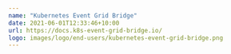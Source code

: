 ```yaml
---
name: "Kubernetes Event Grid Bridge"
date: 2021-06-01T12:33:46+10:00
url: https://docs.k8s-event-grid-bridge.io/
logo: images/logo/end-users/kubernetes-event-grid-bridge.png
---
```

